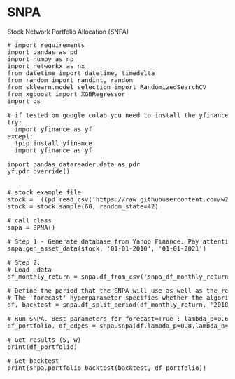 # SNPA
Stock Network Portfolio Allocation (SNPA)

<pre>
# import requirements
import pandas as pd  
import numpy as np  
import networkx as nx 
from datetime import datetime, timedelta  
from random import randint, random  
from sklearn.model_selection import RandomizedSearchCV  
from xgboost import XGBRegressor  
import os  

# if tested on google colab you need to install the yfinance package
try:
  import yfinance as yf
except:
  !pip install yfinance
  import yfinance as yf

import pandas_datareader.data as pdr
yf.pdr_override()


# stock example file
stock =  ((pd.read_csv('https://raw.githubusercontent.com/w230317/SNPA/main/data/stockB3.csv', header=None, usecols=[0])))
stock = stock.sample(60, random_state=42)

# call class
snpa = SPNA()

# Step 1 - Generate database from Yahoo Finance. Pay attention to the date format dd-mm-yyyy
snpa.gen_asset_data(stock, '01-01-2010', '01-01-2021')

# Step 2:
# Load  data
df_monthly_return = snpa.df_from_csv('snpa_df_monthly_return.csv')

# Define the period that the SNPA will use as well as the result date (if backtest)
# The 'forecast' hyperparameter specifies whether the algorithm will use XGBoost to forecast asset values
df, backtest = snpa.df_split_period(df_monthly_return, '2010-02-01', '2020-02-01', '2020-03-01', forecast=False)

# Run SNPA. Best parameters for forecast=True : lambda_p=0.6,lambda_n=-0.2
df_portfolio, df_edges = snpa.snpa(df,lambda_p=0.8,lambda_n=-0.5,k=4000, forecast=False)

# Get results (S, w)
print(df_portfolio)

# Get backtest
print(snpa.portfolio_backtest(backtest, df_portfolio))
</pre>
